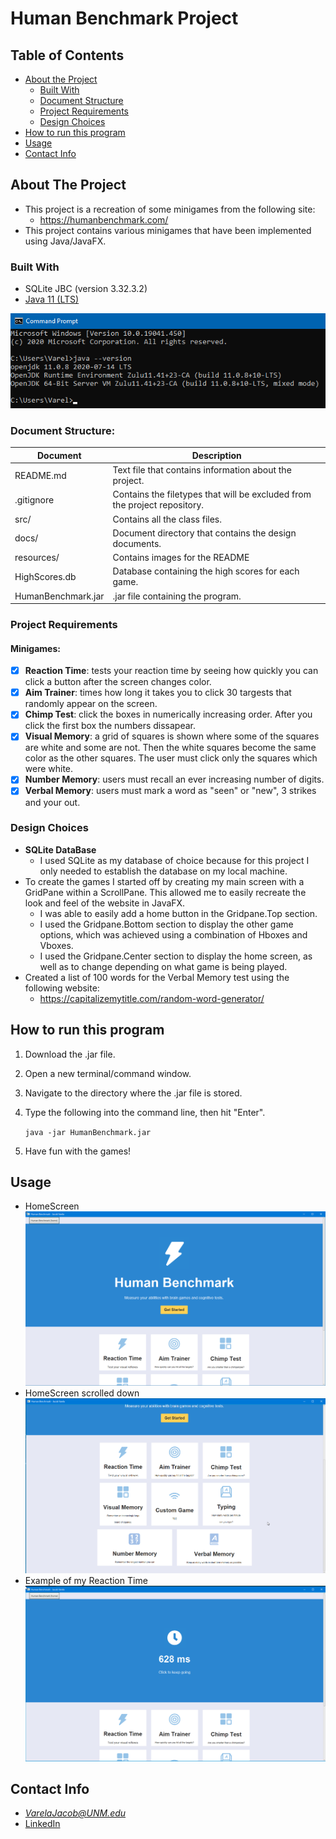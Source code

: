 
# Human Benchmark Project

<!-- TABLE OF CONTENTS -->
## Table of Contents

* [About the Project](#about-the-project)
  * [Built With](#built-with)
  * [Document Structure](#document-structure)
  * [Project Requirements](#project-requirements)
  * [Design Choices](#design-choices)
* [How to run this program](#how-to-run-this-program)
* [Usage](#usage)
* [Contact Info](#contact-info)



<!-- ABOUT THE PROJECT -->
## About The Project

<!--[![Product Name Screen Shot][product-screenshot]] -->

*  This project is a recreation of some minigames from the following site:
    * https://humanbenchmark.com/
* This project contains various minigames that have been implemented using Java/JavaFX.

### Built With
* SQLite JBC (version 3.32.3.2)
* [Java 11 (LTS)](https://www.azul.com/downloads/zulu-community/)
 
![Java-Version](resources/Java_Version.png)


### Document Structure:
Document                 | Description
--------------------     | --------------------
README.md                | Text file that contains information about the project.
.gitignore               | Contains the filetypes that will be excluded from the project repository.
 src/                    | Contains all the class files.
 docs/                   | Document directory that contains the design documents.
 resources/              | Contains images for the README  
 HighScores.db           | Database containing the high scores for each game.
 HumanBenchmark.jar      | .jar file containing the program.

### Project Requirements
#### Minigames:
- [x] **Reaction Time**: tests your reaction time by seeing how quickly you can click a button after the screen changes color.
- [x] **Aim Trainer**: times how long it takes you to click 30 targests that randomly appear on the screen.
- [x] **Chimp Test**: click the boxes in numerically increasing order. After you click the first box the numbers dissapear. 
- [x] **Visual Memory**: a grid of squares is shown where some of the squares are white and some are not. Then the white squares become the same color as the other squares. The user must click only the squares which were white.
- [x] **Number Memory**: users must recall an ever increasing number of digits.
- [x] **Verbal Memory**: users must mark a word as "seen" or "new", 3 strikes and your out. 

### Design Choices

* **SQLite DataBase**
  * I used SQLite as my database of choice because for this project I only needed to establish the database on my local machine.
* To create the games I started off by creating my main screen with a GridPane within a ScrollPane. This allowed me to easily recreate the look and feel of the website in JavaFX.
  * I was able to easily add a home button in the Gridpane.Top section.
  * I used the Gridpane.Bottom section to display the other game options, which was achieved using a combination of Hboxes and Vboxes.
  * I used the Gridpane.Center section to display the home screen, as well as to change depending on what game is being played.
* Created a list of 100 words for the Verbal Memory test using the following website:
  * https://capitalizemytitle.com/random-word-generator/


<!-- HOW TO RUN -->
## How to run this program
  1. Download the .jar file.
  2. Open a new terminal/command window.
  3. Navigate to the directory where the .jar file is stored.
  4. Type the following into the command line, then hit "Enter".

        `java -jar HumanBenchmark.jar`

  5. Have fun with the games!  



<!-- USAGE EXAMPLES -->
## Usage

* HomeScreen
![HomeScreen](resources/example1.png)
* HomeScreen scrolled down
![HomeScreen](resources/example2.png)
* Example of my Reaction Time
![HomeScreen](resources/example3.png)


<!-- CONTACT INFO -->
## Contact Info

* *VarelaJacob@UNM.edu*
* [LinkedIn](https://www.linkedin.com/in/jacobvarela/)
